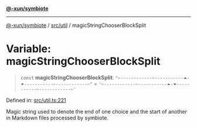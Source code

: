 [**@-xun/symbiote**](../../../README.md)

***

[@-xun/symbiote](../../../README.md) / [src/util](../README.md) / magicStringChooserBlockSplit

# Variable: magicStringChooserBlockSplit

> `const` **magicStringChooserBlockSplit**: `"✄------------✄-----------⏶-⏷-----------✄------------✄"` = `'✄------------✄-----------⏶-⏷-----------✄------------✄'`

Defined in: [src/util.ts:221](https://github.com/Xunnamius/symbiote/blob/14162458f85eafaca24a0ffc1c3f7cc0eb8b25d7/src/util.ts#L221)

Magic string used to denote the end of one choice and the start of another in
Markdown files processed by symbiote.
